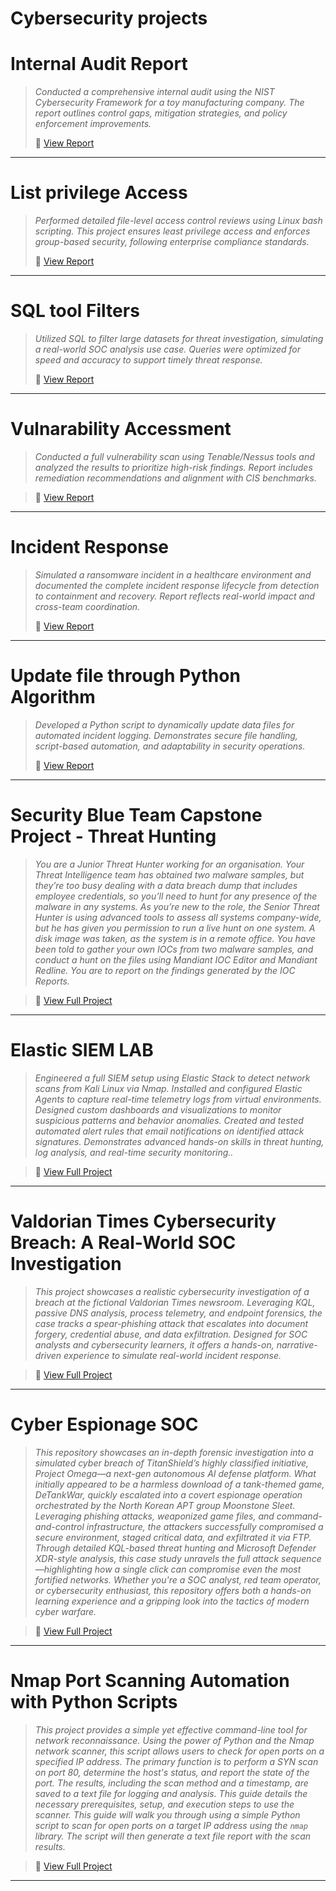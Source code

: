 # Cybersecurity projects

<h1>Internal Audit Report</h1>

>*Conducted a comprehensive internal audit using the NIST Cybersecurity Framework for a toy manufacturing company. The report outlines control gaps, mitigation strategies, and policy enforcement improvements.*
>  
> 🔗 [View Report](./Controls%20and%20compliance%20checklist.pdf)

---

<h1>List privilege Access</h1>

>*Performed detailed file-level access control reviews using Linux bash scripting. This project ensures least privilege access and enforces group-based security, following enterprise compliance standards.*
>
>🔗 [View Report](./File%20permissions%20in%20Linux.pdf)

---

<h1>SQL tool Filters</h1>

>*Utilized SQL to filter large datasets for threat investigation, simulating a real-world SOC analysis use case. Queries were optimized for speed and accuracy to support timely threat response.*
>
>🔗 [View Report](./Apply%20filters%20to%20SQL%20queries%20(1).pdf)

---

<h1>Vulnarability Accessment</h1>

>
> *Conducted a full vulnerability scan using Tenable/Nessus tools and analyzed the results to prioritize high-risk findings. Report includes remediation recommendations and alignment with CIS benchmarks.*


>
> 🔗 [View Report](./Vulnerability%20assessment%20report.pdf)

---

<h1>Incident Response</h1>

> *Simulated a ransomware incident in a healthcare environment and documented the complete incident response lifecycle from detection to containment and recovery. Report reflects real-world impact and cross-team coordination.*
>
> 🔗 [View Report](./Incident%20handler%27s%20journal%20.pdf)

---

<h1>Update file through Python Algorithm</h1>

>*Developed a Python script to dynamically update data files for automated incident logging. Demonstrates secure file handling, script-based automation, and adaptability in security operations.*
>
> 🔗 [View Report](./Update%20a%20file%20through%20a%20Python%20algorithm.pdf)

---

<h1> Security Blue Team Capstone Project - Threat Hunting</h1>

>*You are a Junior Threat Hunter working for an organisation. Your Threat Intelligence team has obtained two malware samples, but they’re too busy dealing with a data breach dump that includes employee credentials, so you’ll need to hunt for any presence of the malware in any systems. As you’re new to the role, the Senior Threat Hunter is using advanced tools to assess all systems company-wide, but he has given you permission to run a live hunt on one system. A disk image was taken, as the system is in a remote office. You have been told to gather your own IOCs from two malware samples, and conduct a hunt on the files using Mandiant IOC Editor and Mandiant Redline. You are to report on the findings generated by the IOC Reports.*

> 🔗 [View Full Project](https://github.com/SunilKumarPeela/MandiantThreat/tree/main)
---
 
<h1> Elastic SIEM LAB</h1>

>*Engineered a full SIEM setup using Elastic Stack to detect network scans from Kali Linux via Nmap. Installed and configured Elastic Agents to capture real-time telemetry logs from virtual environments. Designed custom dashboards and visualizations to monitor suspicious patterns and behavior anomalies. Created and tested automated alert rules that email notifications on identified attack signatures. Demonstrates advanced hands-on skills in threat hunting, log analysis, and real-time security monitoring..*

> 🔗 [View Full Project](https://github.com/SunilKumarPeela/ElasticSIEM/tree/main)

---

<h1>Valdorian Times Cybersecurity Breach: A Real-World SOC Investigation </h1>

>*This project showcases a realistic cybersecurity investigation of a breach at the fictional Valdorian Times newsroom. Leveraging KQL, passive DNS analysis, process telemetry, and endpoint forensics, the case tracks a spear-phishing attack that escalates into document forgery, credential abuse, and data exfiltration. Designed for SOC analysts and cybersecurity learners, it offers a hands-on, narrative-driven experience to simulate real-world incident response.*

> 🔗 [View Full Project](https://github.com/SunilKumarPeela/kql1)

---

<h1> Cyber Espionage SOC</h1>

>*This repository showcases an in-depth forensic investigation into a simulated cyber breach of TitanShield’s highly classified initiative, Project Omega—a next-gen autonomous AI defense platform. What initially appeared to be a harmless download of a tank-themed game, DeTankWar, quickly escalated into a covert espionage operation orchestrated by the North Korean APT group Moonstone Sleet. Leveraging phishing attacks, weaponized game files, and command-and-control infrastructure, the attackers successfully compromised a secure environment, staged critical data, and exfiltrated it via FTP. Through detailed KQL-based threat hunting and Microsoft Defender XDR-style analysis, this case study unravels the full attack sequence—highlighting how a single click can compromise even the most fortified networks. Whether you're a SOC analyst, red team operator, or cybersecurity enthusiast, this repository offers both a hands-on learning experience and a gripping look into the tactics of modern cyber warfare.*

> 🔗 [View Full Project](https://github.com/SunilKumarPeela/CyberEspionageSOC)
---

<h1> Nmap Port Scanning Automation with Python Scripts</h1>

>*This project provides a simple yet effective command-line tool for network reconnaissance. Using the power of Python and the Nmap network scanner, this script allows users to check for open ports on a specified IP address. The primary function is to perform a SYN scan on port 80, determine the host's status, and report the state of the port. The results, including the scan method and a timestamp, are saved to a text file for logging and analysis. This guide details the necessary prerequisites, setup, and execution steps to use the scanner. This guide will walk you through using a simple Python script to scan for open ports on a target IP address using the `nmap` library. The script will then generate a text file report with the scan results.*

> 🔗 [View Full Project](https://github.com/SunilKumarPeela/nmap-via-python-script/blob/main/README.md)

 ---


































  
   
























